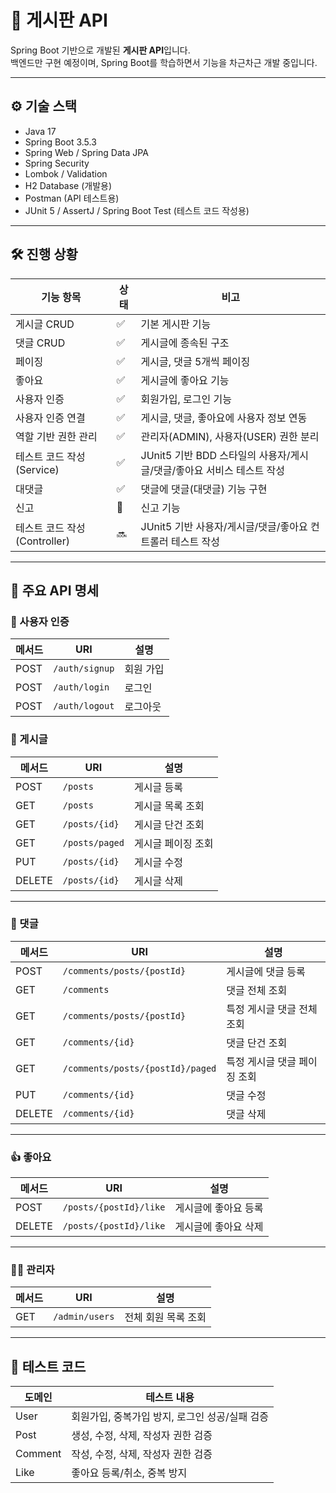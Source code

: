 # 📘 게시판 API

Spring Boot 기반으로 개발된 **게시판 API**입니다.  
백엔드만 구현 예정이며, Spring Boot를 학습하면서 기능을 차근차근 개발 중입니다.

---

## ⚙️ 기술 스택

- Java 17
- Spring Boot 3.5.3
- Spring Web / Spring Data JPA
- Spring Security
- Lombok / Validation
- H2 Database (개발용)
- Postman (API 테스트용)
- JUnit 5 / AssertJ / Spring Boot Test (테스트 코드 작성용)

---

## 🛠️ 진행 상황

| 기능 항목 | 상태 | 비고 |
|-----------|------|------|
| 게시글 CRUD | ✅ | 기본 게시판 기능 |
| 댓글 CRUD | ✅ | 게시글에 종속된 구조 |
| 페이징 | ✅ | 게시글, 댓글 5개씩 페이징 |
| 좋아요 | ✅ | 게시글에 좋아요 기능 |
| 사용자 인증 | ✅ | 회원가입, 로그인 기능 |
| 사용자 인증 연결 | ✅ | 게시글, 댓글, 좋아요에 사용자 정보 연동 |
| 역할 기반 권한 관리 | ✅ | 관리자(ADMIN), 사용자(USER) 권한 분리 |
| 테스트 코드 작성 (Service) | ✅ | JUnit5 기반 BDD 스타일의 사용자/게시글/댓글/좋아요 서비스 테스트 작성 |
| 대댓글 | ✅ | 댓글에 댓글(대댓글) 기능 구현 |
| 신고 | 🔄️ | 신고 기능 |
| 테스트 코드 작성 (Controller) | 🔜 | JUnit5 기반 사용자/게시글/댓글/좋아요 컨트롤러 테스트 작성 |

---

## 🔗 주요 API 명세

### 🔐 사용자 인증
| 메서드 | URI            | 설명             |
|--------|----------------|------------------|
| POST   | `/auth/signup`   | 회원 가입      |
| POST   | `/auth/login`   | 로그인      |
| POST   | `/auth/logout`   | 로그아웃    |

### 📄 게시글

| 메서드 | URI            | 설명             |
|--------|----------------|------------------|
| POST   | `/posts`        | 게시글 등록      |
| GET    | `/posts`        | 게시글 목록 조회 |
| GET    | `/posts/{id}`   | 게시글 단건 조회 |
| GET    | `/posts/paged`  | 게시글 페이징 조회 |
| PUT    | `/posts/{id}`   | 게시글 수정      |
| DELETE | `/posts/{id}`   | 게시글 삭제      |

---

### 💬 댓글

| 메서드 | URI                      | 설명                         |
|--------|--------------------------|------------------------------|
| POST   | `/comments/posts/{postId}` | 게시글에 댓글 등록           |
| GET    | `/comments`                | 댓글 전체 조회  |
| GET    | `/comments/posts/{postId}` | 특정 게시글 댓글 전체 조회   |
| GET    | `/comments/{id}`          | 댓글 단건 조회               |
| GET    | `/comments/posts/{postId}/paged` | 특정 게시글 댓글 페이징 조회   |
| PUT    | `/comments/{id}`          | 댓글 수정                    |
| DELETE | `/comments/{id}`          | 댓글 삭제                    |

---

### 👍 좋아요

| 메서드 | URI                      | 설명                         |
|--------|--------------------------|------------------------------|
| POST   | `/posts/{postId}/like` | 게시글에 좋아요 등록          |
| DELETE | `/posts/{postId}/like`  | 게시글에 좋아요 삭제              |

---

### 🧑‍💻 관리자
| 메서드 | URI                      | 설명                         |
|--------|--------------------------|------------------------------|
| GET   | `/admin/users` |    전체 회원 목록 조회       |

---

## 🧪 테스트 코드

| 도메인 | 테스트 내용 |
|--------|-------------|
| User | 회원가입, 중복가입 방지, 로그인 성공/실패 검증 |
| Post | 생성, 수정, 삭제, 작성자 권한 검증 |
| Comment | 작성, 수정, 삭제, 작성자 권한 검증 |
| Like | 좋아요 등록/취소, 중복 방지 |
